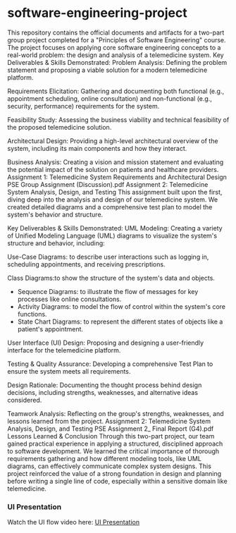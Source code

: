 # software-engineering-project
This repository contains the official documents and artifacts for a two-part group project completed for a "Principles of Software Engineering" course. The project focuses on applying core software engineering concepts to a real-world problem: the design and analysis of a telemedicine system.
Key Deliverables & Skills Demonstrated:
Problem Analysis: Defining the problem statement and proposing a viable solution for a modern telemedicine platform.

Requirements Elicitation: Gathering and documenting both functional (e.g., appointment scheduling, online consultation) and non-functional (e.g., security, performance) requirements for the system.

Feasibility Study: Assessing the business viability and technical feasibility of the proposed telemedicine solution.

Architectural Design: Providing a high-level architectural overview of the system, including its main components and how they interact.

Business Analysis: Creating a vision and mission statement and evaluating the potential impact of the solution on patients and healthcare providers.
Assignment 1: Telemedicine System Requirements and Architectural Design
PSE Group Assignment (Discussion).pdf
Assignment 2: Telemedicine System Analysis, Design, and Testing
This assignment built upon the first, diving deep into the analysis and design of our telemedicine system. We created detailed diagrams and a comprehensive test plan to model the system's behavior and structure.

Key Deliverables & Skills Demonstrated:
UML Modeling: Creating a variety of Unified Modeling Language (UML) diagrams to visualize the system's structure and behavior, including:

Use-Case Diagrams:  to describe user interactions such as logging in, scheduling appointments, and receiving prescriptions.

Class Diagrams:to show the structure of the system's data and objects.
* Sequence Diagrams:  to illustrate the flow of messages for key processes like online consultations.
* Activity Diagrams:  to model the flow of control within the system's core functions.
* State Chart Diagrams:  to represent the different states of objects like a patient's appointment.

User Interface (UI) Design: Proposing and designing a user-friendly interface for the telemedicine platform.

Testing & Quality Assurance: Developing a comprehensive Test Plan to ensure the system meets all requirements.

Design Rationale: Documenting the thought process behind design decisions, including strengths, weaknesses, and alternative ideas considered.

Teamwork Analysis: Reflecting on the group's strengths, weaknesses, and lessons learned from the project.
Assignment 2: Telemedicine System Analysis, Design, and Testing
PSE Assignment 2_ Final Report (G4).pdf
Lessons Learned & Conclusion
Through this two-part project, our team gained practical experience in applying a structured, disciplined approach to software development. We learned the critical importance of thorough requirements gathering and how different modeling tools, like UML diagrams, can effectively communicate complex system designs. This project reinforced the value of a strong foundation in design and planning before writing a single line of code, especially within a sensitive domain like telemedicine.

### UI Presentation
Watch the UI flow video here: [UI Presentation](./assets/your_video.mp4)
